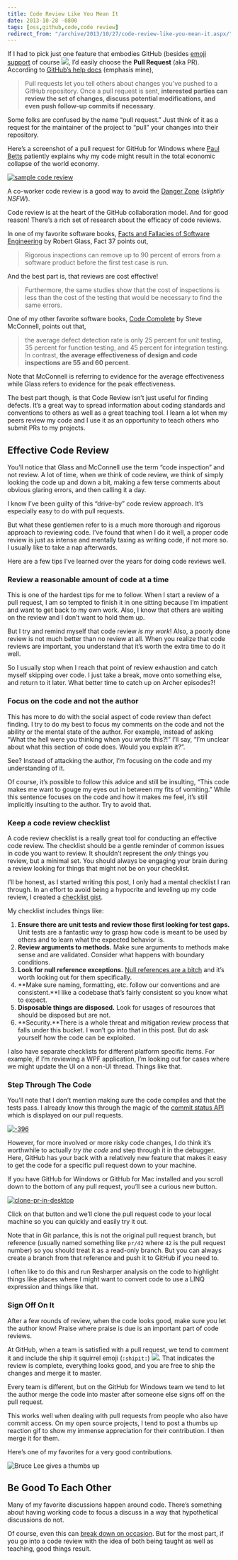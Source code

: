 ```yaml
---
title: Code Review Like You Mean It
date: 2013-10-28 -0800
tags: [oss,github,code,code review]
redirect_from: "/archive/2013/10/27/code-review-like-you-mean-it.aspx/"
---
```


If I had to pick just one feature that embodies GitHub (besides [emoji support](http://www.emoji-cheat-sheet.com/ "Emoji") of course ![](https://haacked.com/images/haacked_com/WindowsLiveWriter/CodeReviewLikeABoss_D074/thumbsup_thumb.png), I’d easily choose the **Pull Request** (aka PR). According to [GitHub’s help docs](https://help.github.com/articles/using-pull-requests "Pull Requests") (emphasis mine),

> Pull requests let you tell others about changes you’ve pushed to a
> GitHub repository. Once a pull request is sent, **interested parties
> can review the set of changes, discuss potential modifications, and
> even push follow-up commits if necessary**.

Some folks are confused by the name “pull request.” Just think of it as a request for the maintainer of the project to “pull” your changes into their repository.

Here’s a screenshot of a pull request for GitHub for Windows where [Paul Betts](http://log.paulbetts.org "Paul Betts blog") patiently explains why my code might result in the total economic collapse of the world economy.

[![sample code review](https://haacked.com/images/haacked_com/WindowsLiveWriter/CodeReviewLikeABoss_D074/-395_thumb.png "sample code review")](https://haacked.com/images/haacked_com/WindowsLiveWriter/CodeReviewLikeABoss_D074/-395_2.png)

A co-worker code review is a good way to avoid the [Danger Zone](http://www.youtube.com/watch?v=8vuZ8jSVNUI "Danger Zone") (*slightly NSFW*).

Code review is at the heart of the GitHub collaboration model. And for good reason! There’s a rich set of research about the efficacy of code reviews.

In one of my favorite software books, [Facts and Fallacies of Software Engineering](http://www.amazon.com/gp/product/0321117425/ref=as_li_ss_tl?ie=UTF8&camp=1789&creative=390957&creativeASIN=0321117425&linkCode=as2&tag=youvebeenhaac-20 "Facts and Fallacies on Amazon.com") by Robert Glass, Fact 37 points out,

> Rigorous inspections can remove up to 90 percent of errors from a
> software product before the first test case is run.

And the best part is, that reviews are cost effective!

> Furthermore, the same studies show that the cost of inspections is
> less than the cost of the testing that would be necessary to find the
> same errors.

One of my other favorite software books, [Code Complete](http://www.amazon.com/gp/product/0735619670/ref=as_li_ss_tl?ie=UTF8&camp=1789&creative=390957&creativeASIN=0735619670&linkCode=as2&tag=youvebeenhaac-20 "Code Complete") by Steve McConnell, points out that,

> the average defect detection rate is only 25 percent for unit testing,
> 35 percent for function testing, and 45 percent for integration
> testing. In contrast, **the average effectiveness of design and code
> inspections are 55 and 60 percent**.

Note that McConnell is referring to evidence for the average effectiveness while Glass refers to evidence for the peak effectiveness.

The best part though, is that Code Review isn’t just useful for finding defects. It’s a great way to spread information about coding standards and conventions to others as well as a great teaching tool. I learn a lot when my peers review my code and I use it as an opportunity to teach others who submit PRs to my projects.

Effective Code Review
---------------------

You’ll notice that Glass and McConnell use the term “code inspection” and not review. A lot of time, when we think of code review, we think of simply looking the code up and down a bit, making a few terse comments about obvious glaring errors, and then calling it a day.

I know I’ve been guilty of this “drive-by” code review approach. It’s especially easy to do with pull requests.

But what these gentlemen refer to is a much more thorough and rigorous approach to reviewing code. I’ve found that when I do it well, a proper code review is just as intense and mentally taxing as writing code, if not more so. I usually like to take a nap afterwards.

Here are a few tips I’ve learned over the years for doing code reviews well.

### Review a reasonable amount of code at a time

This is one of the hardest tips for me to follow. When I start a review of a pull request, I am so tempted to finish it in one sitting because I’m impatient and want to get back to my own work. Also, I know that others are waiting on the review and I don’t want to hold them up.

But I try and remind myself that code review *is my work*! Also, a poorly done review is not much better than no review at all. When you realize that code reviews are important, you understand that it’s worth the extra time to do it well.

So I usually stop when I reach that point of review exhaustion and catch myself skipping over code. I just take a break, move onto something else, and return to it later. What better time to catch up on Archer episodes?!

### Focus on the code and not the author

This has more to do with the social aspect of code review than defect finding. I try to do my best to focus my comments on the code and not the ability or the mental state of the author. For example, instead of asking “What the hell were you thinking when you wrote this?!” I’ll say, “I’m unclear about what this section of code does. Would you explain it?”.

See? Instead of attacking the author, I’m focusing on the code and my understanding of it.

Of course, it’s possible to follow this advice and still be insulting, “This code makes me want to gouge my eyes out in between my fits of vomiting.” While this sentence focuses on the code and how it makes me feel, it’s still implicitly insulting to the author. Try to avoid that.

### Keep a code review checklist

A code review checklist is a really great tool for conducting an effective code review. The checklist should be a gentle reminder of
common issues in code you want to review. It shouldn’t represent the *only* things you review, but a minimal set. You should always be
engaging your brain during a review looking for things that might not be on your checklist.

I’ll be honest, as I started writing this post, I only had a mental checklist I ran through. In an effort to avoid being a hypocrite and leveling up my code review, I created a [checklist gist](https://gist.github.com/Haacked/7204241 "Code Review Checklist").

My checklist includes things like:

1.  **Ensure there are unit tests and review those first looking for
    test gaps.** Unit tests are a fantastic way to grasp how code is
    meant to be used by others and to learn what the expected behavior
    is.
2.  **Review arguments to methods.** Make sure arguments to methods make
    sense and are validated. Consider what happens with boundary conditions.
3.  **Look for null reference exceptions.** [Null references are a
    bitch](https://haacked.com/archive/2013/01/05/mitigate-the-billion-dollar-mistake-with-aspects.aspx "Mitigate the billion dollar mistake")
    and it’s worth looking out for them specifically.
4.  **Make sure naming, formatting, etc. follow our conventions and are
    consistent.**I like a codebase that’s fairly consistent so you know
    what to expect.
5.  **Disposable things are disposed.** Look for usages of resources
    that should be disposed but are not.
6.  **Security.**There is a whole threat and mitigation review process
    that falls under this bucket. I won’t go into that in this post. But do ask yourself how the code can be exploited.

I also have separate checklists for different platform specific items. For example, if I’m reviewing a WPF application, I’m looking out for cases where we might update the UI on a non-UI thread. Things like that.

### Step Through The Code

You’ll note that I don’t mention making sure the code compiles and that the tests pass. I already know this through the magic of the [commit status API](https://github.com/blog/1227-commit-status-api "Commit Status API") which is displayed on our pull requests.

[![-396](https://haacked.com/images/haacked_com/WindowsLiveWriter/CodeReviewLikeABoss_D074/-396_thumb.png "-396")](https://haacked.com/images/haacked_com/WindowsLiveWriter/CodeReviewLikeABoss_D074/-396_2.png)

However, for more involved or more risky code changes, I do think it’s worthwhile to actually *try the code* and step through it in the debugger. Here, GitHub has your back with a relatively new feature that makes it easy to get the code for a specific pull request down to your machine.

If you have GitHub for Windows or GitHub for Mac installed and you scroll down to the bottom of any pull request, you’ll see a curious new button.

[![clone-pr-in-desktop](https://haacked.com/images/haacked_com/WindowsLiveWriter/CodeReviewLikeABoss_D074/clone-pr-in-desktop_thumb.png "clone-pr-in-desktop")](https://haacked.com/images/haacked_com/WindowsLiveWriter/CodeReviewLikeABoss_D074/clone-pr-in-desktop_2.png)

Click on that button and we’ll clone the pull request code to your local machine so you can quickly and easily try it out.

Note that in Git parlance, this is not the original pull request branch, but reference (usually named something like `pr/42` where `42` is the pull request number) so you should treat it as a read-only branch. But you can always create a branch from that reference and push it to GitHub if you need to.

I often like to do this and run Resharper analysis on the code to highlight things like places where I might want to convert code to use a LINQ expression and things like that.

### Sign Off On It

After a few rounds of review, when the code looks good, make sure you let the author know! Praise where praise is due is an important part of code reviews.

At GitHub, when a team is satisfied with a pull request, we tend to comment it and include the ship it squirrel emoji
(`:shipit:`) ![](https://haacked.com/images/haacked_com/WindowsLiveWriter/CodeReviewLikeABoss_D074/shipit_thumb.png). That indicates the review is complete, everything looks good, and you are free to ship the changes and merge it to master.

Every team is different, but on the GitHub for Windows team we tend to let the author merge the code into master after someone else signs off on the pull request.

This works well when dealing with pull requests from people who also have commit access. On my open source projects, I tend to post a thumbs up reaction gif to show my immense appreciation for their contribution. I then merge it for them.

Here’s one of my favorites for a very good contributions.

![Bruce Lee gives a thumbs up](https://haacked.com/images/haacked_com/WindowsLiveWriter/CodeReviewLikeABoss_D074/thumbs-up-bruce-lee_thumb.gif)

Be Good To Each Other
---------------------

Many of my favorite discussions happen around code. There’s something about having working code to focus a discuss in a way that hypothetical discussions do not.

Of course, even this can [break down on occasion](https://github.com/twbs/bootstrap/issues/3057 "Semicolongate"). But for the most part, if you go into a code review with the idea of both being taught as well as teaching, good things result.
